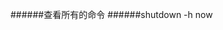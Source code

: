 ######查看所有的命令
######shutdown -h now
######
######
######
######
######
######
######
######
######
######
######
######
######

